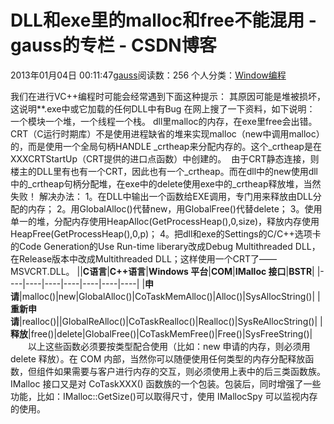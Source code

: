 # DLL和exe里的malloc和free不能混用 - gauss的专栏 - CSDN博客
2013年01月04日 00:11:47[gauss](https://me.csdn.net/mathlmx)阅读数：256
个人分类：[Window编程](https://blog.csdn.net/mathlmx/article/category/944343)
                
我们在进行VC++编程时可能会经常遇到下面这种提示：
其原因可能是堆被损坏，这说明**.exe中或它加载的任何DLL中有Bug
在网上搜了一下资料，如下说明：
一个模块一个堆，一个线程一个栈。
dll里malloc的内存，在exe里free会出错。
CRT（C运行时期库）不是使用进程缺省的堆来实现malloc（new中调用malloc）的，而是使用一个全局句柄HANDLE _crtheap来分配内存的。这个_crtheap是在XXXCRTStartUp（CRT提供的进口点函数）中创建的。 
由于CRT静态连接，则楼主的DLL里有也有一个CRT，因此也有一个_crtheap。而在dll中的new使用dll中的_crtheap句柄分配堆，在exe中的delete使用exe中的_crtheap释放堆，当然失败！
解决办法：
1。在DLL中输出一个函数给EXE调用，专门用来释放由DLL分配的内存；
2。用GlobalAlloc()代替new，用GlobalFree()代替delete；
3。使用单一的堆，分配内存使用HeapAlloc(GetProcessHeap(),0,size)，释放内存使用HeapFree(GetProcessHeap(),0,p)；
4。把dll和exe的Settings的C/C++选项卡的Code Generation的Use Run-time liberary改成Debug Multithreaded DLL，在Release版本中改成Multithreaded DLL；这样使用一个CRT了——MSVCRT.DLL。
||**C语言**|**C++语言**|**Windows 平台**|**COM**|**IMalloc 接口**|**BSTR**|
|----|----|----|----|----|----|----|
|**申请**|malloc()|new|GlobalAlloc()|CoTaskMemAlloc()|Alloc()|SysAllocString()|
|**重新申请**|realloc()||GlobalReAlloc()|CoTaskRealloc()|Realloc()|SysReAllocString()|
|**释放**|free()|delete|GlobalFree()|CoTaskMemFree()|Free()|SysFreeString()|
　　以上这些函数必须要按类型配合使用（比如：new 申请的内存，则必须用 delete 释放）。在 COM 内部，当然你可以随便使用任何类型的内存分配释放函数，但组件如果需要与客户进行内存的交互，则必须使用上表中的后三类函数族。IMalloc 接口又是对 CoTaskXXX() 函数族的一个包装。包装后，同时增强了一些功能，比如：IMalloc::GetSize()可以取得尺寸，使用 IMallocSpy 可以监视内存的使用。
